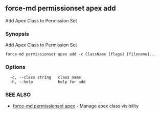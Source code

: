 ## force-md permissionset apex add

Add Apex Class to Permission Set

### Synopsis

Add Apex Class to Permission Set

```
force-md permissionset apex add -c ClassName [flags] [filename]...
```

### Options

```
  -c, --class string   class name
  -h, --help           help for add
```

### SEE ALSO

* [force-md permissionset apex](force-md_permissionset_apex.md)	 - Manage apex class visibility

